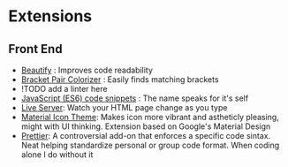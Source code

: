 # Extensions

## Front End
- [Beautify](https://marketplace.visualstudio.com/items?itemName=HookyQR.beautify) : Improves code readability
- [Bracket Pair Colorizer](https://marketplace.visualstudio.com/items?itemName=CoenraadS.bracket-pair-colorizer) : Easily finds matching brackets
- !TODO add a linter here
- [JavaScript (ES6) code snippets](https://marketplace.visualstudio.com/items?itemName=xabikos.JavaScriptSnippets) : The name speaks for it's self
- [Live Server](https://marketplace.visualstudio.com/items?itemName=ritwickdey.LiveServer): Watch your HTML page change as you type
- [Material Icon Theme](https://marketplace.visualstudio.com/items?itemName=PKief.material-icon-theme): Makes icon more vibrant and astheticly pleasing, might with UI thinking. Extension based on Google's Material Design
- [Prettier](https://marketplace.visualstudio.com/items?itemName=esbenp.prettier-vscode&ssr=false): A controversial add-on that enforces a specific code sintax. Neat helping standardize personal or group code format. When coding alone I do without it
